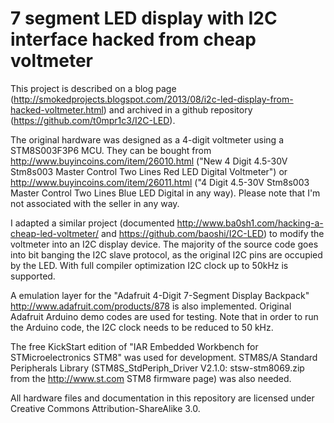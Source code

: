 # 7 segment LED display with I2C interface hacked from cheap voltmeter

This project is described on a blog page (http://smokedprojects.blogspot.com/2013/08/i2c-led-display-from-hacked-voltmeter.html) and archived in a github repository (https://github.com/t0mpr1c3/I2C-LED).

The original hardware was designed as a 4-digit voltmeter using a STM8S003F3P6 MCU. They can be bought from http://www.buyincoins.com/item/26010.html ("New 4 Digit 4.5-30V Stm8s003 Master Control Two Lines Red LED Digital Voltmeter") or http://www.buyincoins.com/item/26011.html ("4 Digit 4.5-30V Stm8s003 Master Control Two Lines Blue LED Digital in any way). Please note that I'm not associated with the seller in any way.

I adapted a similar project (documented http://www.ba0sh1.com/hacking-a-cheap-led-voltmeter/ and https://github.com/baoshi/I2C-LED) to modify the voltmeter into an I2C display device. The majority of the source code goes into bit banging the I2C slave protocol, as the original I2C pins are occupied by the LED. With full compiler optimization I2C clock up to 50kHz is supported.

A emulation layer for the "Adafruit 4-Digit 7-Segment Display Backpack" http://www.adafruit.com/products/878 is also implemented. Original Adafruit Arduino demo codes are used for testing. Note that in order to run the Arduino code, the I2C clock needs to be reduced to 50 kHz.

The free KickStart edition of "IAR Embedded Workbench for STMicroelectronics STM8" was used for development. STM8S/A Standard Peripherals Library (STM8S_StdPeriph_Driver V2.1.0: stsw-stm8069.zip from the http://www.st.com STM8 firmware page) was also needed.

All hardware files and documentation in this repository are licensed under Creative Commons Attribution-ShareAlike 3.0.